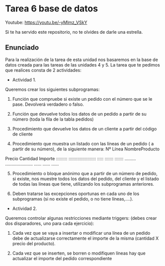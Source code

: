 # Tarea 6 base de datos 

Youtube: https://youtu.be/-yMlmz_VSkY

Si te ha servido este repositorio, no te olvides de darle una estrella.

## Enunciado

Para la realización de la tarea de esta unidad nos basaremos en la base de datos creada para las tareas de las unidades 4 y 5. La tarea que te pedimos que realices consta de 2 actividades: 

- Actividad 1.

Queremos crear los siguientes subprogramas:

1. Función que compruebe si existe un pedido con el número que se le pase. Devolverá verdadero o falso.

2. Función que devuelve todos los datos de un pedido a partir de su número (toda la fila de la tabla pedidos)

3. Procedimiento que devuelve los datos de un cliente a partir del código de cliente

4. Procedimiento que muestra un listado con las líneas de un pedido ( a partir de su número), de la siguiente manera: Nº Línea NombreProducto 

Precio Cantidad Importe
::::::::: :::::::::::::::::::::: ::::: ::::::: :::::::
......... ...................... ...... ...... ......

5. Procedimiento o bloque anónimo que a partir de un número de pedido, si existe, nos muestre todos los datos del pedido, del cliente y el listado de todas las líneas que tiene, utilizando los subprogramas anteriores.

6. Deben tratarse las excepciones oportunas en cada uno de los subprogramas (si no existe el pedido, o no tiene líneas,….).

- Actividad 2.

Queremos controlar algunas restricciones mediante triggers: (debes crear dos disparadores, uno para cada ejercicio):

1. Cada vez que se vaya a insertar o modificar una línea de un pedido debe de actualizarse correctamente el importe de la misma (cantidad X precio del producto).

2. Cada vez que se inserten, se borren o modifiquen líneas hay que actualizar el importe del pedido correspondiente
